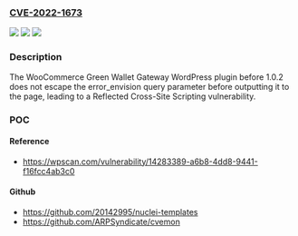 ### [CVE-2022-1673](https://cve.mitre.org/cgi-bin/cvename.cgi?name=CVE-2022-1673)
![](https://img.shields.io/static/v1?label=Product&message=WooCommerce%20Green%20Wallet%20Gateway&color=blue)
![](https://img.shields.io/static/v1?label=Version&message=1.0.2%3C%201.0.2%20&color=brighgreen)
![](https://img.shields.io/static/v1?label=Vulnerability&message=CWE-79%20Cross-site%20Scripting%20(XSS)&color=brighgreen)

### Description

The WooCommerce Green Wallet Gateway WordPress plugin before 1.0.2 does not escape the error_envision query parameter before outputting it to the page, leading to a Reflected Cross-Site Scripting vulnerability.

### POC

#### Reference
- https://wpscan.com/vulnerability/14283389-a6b8-4dd8-9441-f16fcc4ab3c0

#### Github
- https://github.com/20142995/nuclei-templates
- https://github.com/ARPSyndicate/cvemon

